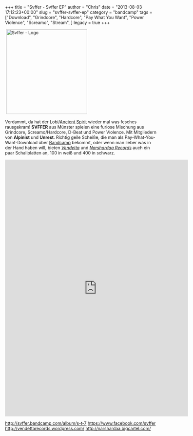 +++
title = "Svffer - Svffer EP"
author = "Chris"
date = "2013-08-03 17:12:23+00:00"
slug = "svffer-svffer-ep"
category = "bandcamp"
tags = ["Download", "Grindcore", "Hardcore", "Pay What You Want", "Power Violence", "Screamo", "Stream", ]
legacy = true
+++

<img src="images//2013/08/Svffer-Svffer-150x150.jpg" alt="Svffer - Svffer" width="0" height="0" class="aligncenter size-thumbnail wp-image-11411" />
<img src="images//2013/08/Svffer-Logo.png" alt="Svffer - Logo" width="265" height="278" class="aligncenter size-full wp-image-11410" />

Verdammt, da hat der Lobi/<a href="http://ancientspirit.de/">Ancient Spirit</a> wieder mal was fesches rausgekram! **SVFFER** aus Münster spielen eine furiose Mischung aus Grindcore, Screamo/Hardcore, D-Beat und Power Violence. Mit Mitgliedern von **Alpinist** und **Unrest**. Richtig geile Scheiße, die man als Pay-What-You-Want-Download über <a href="http://svffer.bandcamp.com/album/s-t-7">Bandcamp</a> bekommt, oder wenn man lieber was in der Hand haben will, bieten <a href="http://vendettarecords.wordpress.com/">_Vendetta_</a> und <a href="http://narshardaa.bigcartel.com/">_Narshardaa Records_</a> auch ein paar Schallplatten an, 100 in weiß und 400 in schwarz.

<iframe style="border: 0; width: 600px; height: 843px;" src="http://bandcamp.com/EmbeddedPlayer/album=3138266307/size=large/bgcol=333333/linkcol=ffffff/transparent=true/" seamless><a href="http://svffer.bandcamp.com/album/s-t-7">s/t 7&quot; by Svffer</a></iframe>

<a href="http://svffer.bandcamp.com/album/s-t-7">http://svffer.bandcamp.com/album/s-t-7</a>
<a href="https://www.facebook.com/svffer">https://www.facebook.com/svffer</a>
<a href="http://vendettarecords.wordpress.com/">http://vendettarecords.wordpress.com/</a>
<a href="http://narshardaa.bigcartel.com/">http://narshardaa.bigcartel.com/</a>

